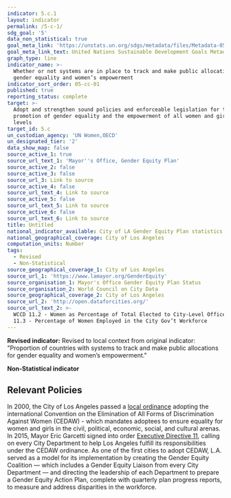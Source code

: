 ```yaml
---
indicator: 5.c.1
layout: indicator
permalink: /5-c-1/
sdg_goal: '5'
data_non_statistical: true
goal_meta_link: 'https://unstats.un.org/sdgs/metadata/files/Metadata-05-0c-01.pdf'
goal_meta_link_text: United Nations Sustainable Development Goals Metadata (pdf 634kB)
graph_type: line
indicator_name: >-
  Whether or not systems are in place to track and make public allocations for
  gender equality and women’s empowerment
indicator_sort_order: 05-cc-01
published: true
reporting_status: complete
target: >-
  Adopt and strengthen sound policies and enforceable legislation for the
  promotion of gender equality and the empowerment of all women and girls at all
  levels
target_id: 5.c
un_custodian_agency: 'UN Women,OECD'
un_designated_tier: '2'
data_show_map: false
source_active_1: true
source_url_text_1: 'Mayor''s Office, Gender Equity Plan'
source_active_2: false
source_active_3: false
source_url_3: Link to source
source_active_4: false
source_url_text_4: Link to source
source_active_5: false
source_url_text_5: Link to source
source_active_6: false
source_url_text_6: Link to source
title: Untitled
national_indicator_available: City of LA Gender Equity Plan statistics
national_geographical_coverage: City of Los Angeles
computation_units: Number
tags:
  - Revised
  - Non-Statistical
source_geographical_coverage_1: City of Los Angeles
source_url_1: 'https://www.lamayor.org/GenderEquity'
source_organisation_1: Mayor's Office Gender Equity Plan Status
source_organisation_2: World Council on City Data
source_geographical_coverage_2: City of Los Angeles
source_url_2: 'http://open.dataforcities.org/'
source_url_text_2: >-
  WCCD 11.2 - Women as Percentage of Total Elected to City-Level Office; and
  11.3 - Percentage of Women Employed in the City Gov’t Workforce
---
```

**Revised indicator:**
Revised to local context from original indicator: "Proportion of countries with systems to track and make public allocations for gender equality and women’s empowerment."

**Non-Statistical indicator**

## Relevant Policies

In 2000, the City of Los Angeles passed a [local ordinance](https://clkrep.lacity.org/onlinedocs/2000/00-0398-S2_ORD_175735_02-08-2004.pdf) adopting the international Convention on the Elimination of All Forms of Discrimination Against Women (CEDAW) - which mandates adoptees to ensure equality for women and girls in the civil, political, economic, social, and cultural arenas. 
In 2015, Mayor Eric Garcetti signed into order [Executive Directive 11](https://www.lamayor.org/sites/g/files/wph446/f/page/file/ED_11.pdf?1440645063), calling on every City Department to help Los Angeles fulfill its responsibilities under the CEDAW ordinance. As one of the first cities to adopt CEDAW, L.A. served as a model for its implementation by creating the Gender Equity Coalition — which includes a Gender Equity Liaison from every City Department — and directing the leadership of each Department to prepare a Gender Equity Action Plan, complete with quarterly plan progress reports, to measure and address disparities in the workforce.
